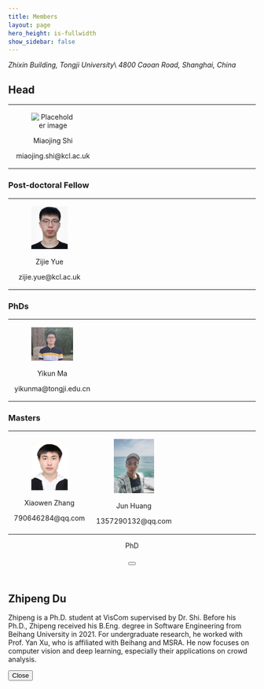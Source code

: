 ```yaml
---
title: Members
layout: page
hero_height: is-fullwidth
show_sidebar: false
---
```



<script src = "https://ajax.googleapis.com/ajax/libs/jquery/2.1.1/jquery.min.js"></script>
*Zhixin Building, Tongji University*\\
*4800 Caoan Road, Shanghai, China*

## Head
<Body>
<div>
    <table>
        <tr align="center">
            <td width="30%">
                          <div class="card">
                              <div class="card-content">
                                <div class="media">
                                  <div class="media-left">
                                    <figure class="image is-96x96">
                                      <img src="is-rounded" src="https://www.kcl.ac.uk/importedimages/schools/nms/informatics/miaojing-shi-profile.x850d2601.png?w=320&h=296&crop=160,160,79,20&f=webp" alt="Placeholder image">
                                    </figure>
                                  </div>
                                  <div class="media-content">
                                    <p class="title is-4">Miaojing Shi
                                        <a href="https://sites.google.com/site/miaojingshi/home">
                                            <ion-icon name="home-outline"></ion-icon>
                                        </a>
                                        <a href="https://scholar.google.com/citations?user=aj2XHWoAAAAJ&hl=en">
                                            <ion-icon name="school-outline"></ion-icon>
                                        </a>
                                    </p>
                                    <p class="subtitle is-6">miaojing.shi@kcl.ac.uk</p>                                                               
                                  </div>
                                </div>  
                              </div>
                            </div>
            </td>
            <td width="30%"></td>
            <td width="30%"></td>
        </tr>
    </table>
</div>
</Body>


### Post-doctoral Fellow
<Body>
<div>
    <table width="50%">
        <tr align="center">
            <td width="30%">
                <div class="card">
                  <div class="card-content">
                    <div class="media">
                      <div class="media-left">
                        <figure class="image is-96x96">
                          <img src="/img/Photo_ZijieYue.jpg" alt="Placeholder image">
                        </figure>
                      </div>
                      <div class="media-content">
                        <p class="title is-4">Zijie Yue
                            <a href="https://www.researchgate.net/profile/Zijie-Yue">
                                <ion-icon name="home-outline"></ion-icon>
                            </a>
                        </p>
                        <p class="subtitle is-6">zijie.yue@kcl.ac.uk</p>
                      </div>
                    </div>  
                  </div>
                </div>
            </td>
            <td width="30%">
            <!-- <div class="card">
                  <div class="card-content">
                    <div class="media">
                      <div class="media-left">
                        <figure class="image is-96x96">
                          <img src="/img/Photo_JianJiang.jpg" alt="Placeholder image">
                        </figure>
                      </div>
                      <div class="media-content">
                        <p class="title is-4">Jian Jiang
                        </p>
                        <p class="subtitle is-6">jianjiang.work@gmail.com</p>  
                      </div>
                    </div>  
                  </div>
                </div> -->
            </td>
            <td width="30%"></td>
        </tr>
    </table>
    
</div>
</Body>

### PhDs
<Body>
<div>
    <table width="50%">
        <tr align="center">
            <td width="30%">
                <div class="card">
                  <div class="card-content">
                    <div class="media">
                      <div class="media-left">
                        <figure class="image is-128x128">
                          <img src="/img/Photo_YikunMa.jpg" alt="Placeholder image">
                        </figure>
                      </div>
                      <div class="media-content">
                        <p class="title is-4">Yikun Ma
                        </p>
                        <p class="subtitle is-6">yikunma@tongji.edu.cn</p>
                       </div>
                    </div>  
                  </div>
                </div>
            </td>
            <td width="30%"></td>
            <td width="30%"></td>
        </tr>
    </table>
</div>
</Body>

### Masters
<Body>
<div>
    <table width="50%">
        <tr align="center">
            <td width="30%">
                <div class="card">
                  <div class="card-content">
                    <div class="media">
                      <div class="media-left">
                        <figure class="image is-96x96">
                          <img src="/img/Photo_XiaowenZhang.jpg" alt="Placeholder image">
                        </figure>
                      </div>
                      <div class="media-content">
                        <p class="title is-4">Xiaowen Zhang
                        </p>
                        <p class="subtitle is-6">790646284@qq.com</p>
                       </div>
                    </div>  
                  </div>
                </div>
            </td>
            <td width="30%">
                <div class="card">
                  <div class="card-content">
                    <div class="media">
                      <div class="media-left">
                        <figure class="image is-96x96">
                          <img src="/img/Photo_JunHuang.jpg" alt="Placeholder image">
                        </figure>
                      </div>
                      <div class="media-content">
                        <p class="title is-4">Jun Huang
                        </p>
                        <p class="subtitle is-6">1357290132@qq.com</p>
                       </div>
                    </div>  
                  </div>
                </div>
            </td>
            <td width="30%"></td>
        </tr>
    </table>
</div>
</Body>

<script type="module" src="https://unpkg.com/ionicons@5.5.2/dist/ionicons/ionicons.esm.js"></script>
<script nomodule src="https://unpkg.com/ionicons@5.5.2/dist/ionicons/ionicons.js"></script>


<div id="detail-02" class="modal">
  <div class="modal-background"></div>
  <div class="modal-card">
    <header class="modal-card-head">
      <p class="modal-card-title">PhD</p>
      <button class="delete" id="top-close-02" aria-label="close"></button>
    </header>
    <section class="modal-card-body">
      <div class="content">
        <h2>Zhipeng Du</h2>
        <p>
        Zhipeng is a Ph.D. student at VisCom supervised by Dr. Shi. Before his Ph.D., Zhipeng received his B.Eng. degree in Software Engineering from Beihang University in 2021. For undergraduate research, he worked with Prof. Yan Xu, who is affiliated with Beihang and MSRA. He now focuses on computer vision and deep learning, especially their applications on crowd analysis.
        </p>
      </div>
    </section>
    <footer class="modal-card-foot">
        <button class="button" id="close-02">Close</button>
    </footer>
  </div>
</div>

<script>
$("#people-02").click(function() {
  $("#detail-02").addClass("is-active");  
});
$("#top-close-02").click(function() {
   $("#detail-02").removeClass("is-active");
});
$("#close-02").click(function() {
   $("#detail-02").removeClass("is-active");
});
</script>
